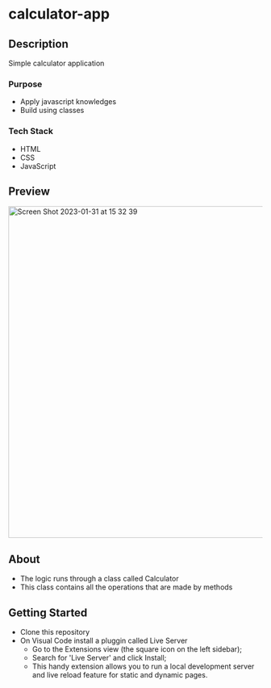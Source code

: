 # calculator-app

## Description
Simple calculator application
### Purpose
* Apply javascript knowledges
* Build using classes
### Tech Stack
* HTML
* CSS
* JavaScript

## Preview
<img width="657" alt="Screen Shot 2023-01-31 at 15 32 39" src="https://user-images.githubusercontent.com/107240729/215669216-fa81bf3f-8121-4f42-ad74-508e4a9702a2.png">

## About
* The logic runs through a class called Calculator
* This class contains all the operations that are made by methods

## Getting Started
* Clone this repository
* On Visual Code install a pluggin called Live Server
  * Go to the Extensions view (the square icon on the left sidebar);
  * Search for 'Live Server' and click Install;
  * This handy extension allows you to run a local development server and live reload feature for static and dynamic pages.


